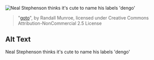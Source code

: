 ![Neal Stephenson thinks it's cute to name his labels 'dengo'](https://imgs.xkcd.com/comics/goto.png)
> "[goto](https://xkcd.com/292/)", by Randall Munroe, licensed under Creative Commons Attribution-NonCommercial 2.5 License

## Alt Text
Neal Stephenson thinks it's cute to name his labels 'dengo'
